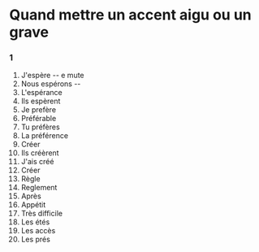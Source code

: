 # Quand mettre un accent aigu ou un grave

### 1
1. J'espère -- e mute
1. Nous espérons --
1. L'espérance
1. Ils espèrent
1. Je prefère
1. Préférable
1. Tu préfères
1. La préférence
1. Créer
1. Ils créèrent
1. J'ais créé
1. Créer
1. Règle
1. Reglement
1. Après
1. Appétit
1. Très difficile
1. Les étés
1. Les accès
1. Les prés